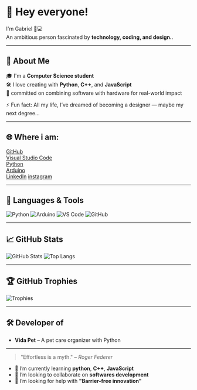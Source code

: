 # 👋 Hey everyone!  
I'm Gabriel 🧠💻  
An ambitious person fascinated by **technology, coding, and design.**.

---

## 🚀 About Me

🎓 I'm a **Computer Science student**  
🛠️ I love creating with **Python**, **C++**, and **JavaScript**  
🎯 committed on combining software with hardware for real-world impact

⚡ Fun fact: All my life, I’ve dreamed of becoming a designer — maybe my next degree...

---

## 🌐 Where i am:

[GitHub](https://github.com/gabMendes12)  
[Visual Studio Code](https://code.visualstudio.com/)   
[Python](https://www.python.org/)  
[Arduino](https://www.arduino.cc/)  
[LinkedIn](https://www.linkedin.com/in/gabriel-mendes-2b26bb367/)
[instagram](https://www.instagram.com/gabmendes._/)

---

## 🧰 Languages & Tools

![Python](https://img.shields.io/badge/-Python-3776AB?logo=python&logoColor=white&style=for-the-badge)
![Arduino](https://img.shields.io/badge/-Arduino-00979D?logo=arduino&logoColor=white&style=for-the-badge)
![VS Code](https://img.shields.io/badge/-VSCode-007ACC?logo=visual-studio-code&logoColor=white&style=for-the-badge)
![GitHub](https://img.shields.io/badge/-GitHub-181717?logo=github&logoColor=white&style=for-the-badge)

---

## 📈 GitHub Stats

![GitHub Stats](https://github-readme-stats.vercel.app/api?username=gabMendes12&show_icons=true&theme=radical)
![Top Langs](https://github-readme-stats.vercel.app/api/top-langs/?username=gabMendes12&layout=compact&theme=radical)

---

## 🏆 GitHub Trophies

![Trophies](https://github-profile-trophy.vercel.app/?username=gabMendes12&theme=radical&margin-w=10&no-frame=true)

---

## 🛠️ Developer of

- **Vida Pet** – A pet care organizer with Python

---

> "Effortless is a myth." – *Roger Federer*


- 🌱 I’m currently learning **python**, **C++**, **JavaScript**
- 👯 I’m looking to collaborate on **softwares development**
- 🤔 I’m looking for help with **"Barrier-free innovation"**
